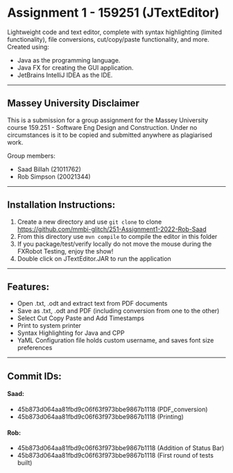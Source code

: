 # Assignment 1 - 159251 (JTextEditor) 

Lightweight code and text editor, complete with syntax highlighting (limited functionality), file conversions, cut/copy/paste functionality, and more. Created using:
- Java as the programming language.
- Java FX for creating the GUI application.
- JetBrains IntelliJ IDEA as the IDE.

---

## Massey University Disclaimer

This is a submission for a group assignment for the Massey University course 159.251 - Software Eng Design and Construction. Under no circumstances is it to be copied and submitted anywhere as plagiarised work.

Group members:
- Saad Billah (21011762)
- Rob Simpson (20021344)

---

## Installation Instructions:
1. Create a new directory and use `git clone` to clone https://github.com/mmbi-glitch/251-Assignment1-2022-Rob-Saad
2. From this directory use `mvn compile` to compile the editor in this folder
3. If you package/test/verify locally do not move the mouse during the FXRobot Testing, enjoy the show!
4. Double click on JTextEditor.JAR to run the application

---

## Features:
- Open .txt, .odt and extract text from PDF documents
- Save as .txt, .odt and PDF (including conversion from one to the other)
- Select Cut Copy Paste and Add Timestamps
- Print to system printer
- Syntax Highlighting for Java and CPP
- YaML Configuration file holds custom username, and saves font size preferences

---

## Commit IDs:
#### Saad: 
- 45b873d064aa81fbd9c06f63f973bbe9867b1118 (PDF_conversion)
- 45b873d064aa81fbd9c06f63f973bbe9867b1118 (Printing)
#### Rob: 
- 45b873d064aa81fbd9c06f63f973bbe9867b1118 (Addition of Status Bar)
- 45b873d064aa81fbd9c06f63f973bbe9867b1118 (First round of tests built)
